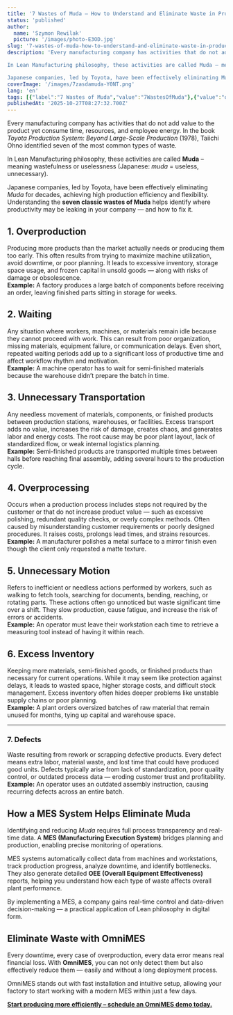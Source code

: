 ```yaml
---
title: '7 Wastes of Muda – How to Understand and Eliminate Waste in Production'
status: 'published'
author:
  name: 'Szymon Rewilak'
  picture: '/images/photo-E3OD.jpg'
slug: '7-wastes-of-muda-how-to-understand-and-eliminate-waste-in-production'
description: 'Every manufacturing company has activities that do not add value to the product yet consume time, resources, and employee energy. In the book Toyota Production System: Beyond Large-Scale Production (1978), Taiichi Ohno identified seven of the most common types of waste.

In Lean Manufacturing philosophy, these activities are called Muda – meaning wastefulness or uselessness (Japanese: muda = useless, unnecessary).

Japanese companies, led by Toyota, have been effectively eliminating Muda for decades, achieving high production efficiency and flexibility. Understanding the seven classic wastes of Muda helps identify where productivity may be leaking in your company — and how to fix it.'
coverImage: '/images/7zasdamuda-Y0NT.png'
lang: 'en'
tags: [{"label":"7 Wastes of Muda","value":"7WastesOfMuda"},{"value":"omniMES","label":"OmniMES"},{"value":"leanManufacturing","label":"Lean Manufacturing"}]
publishedAt: '2025-10-27T08:27:32.700Z'
---
```


Every manufacturing company has activities that do not add value to the product yet consume time, resources, and employee energy. In the book *Toyota Production System: Beyond Large-Scale Production* (1978), Taiichi Ohno identified seven of the most common types of waste.

In Lean Manufacturing philosophy, these activities are called **Muda** – meaning wastefulness or uselessness (Japanese: *muda* = useless, unnecessary).

Japanese companies, led by Toyota, have been effectively eliminating *Muda* for decades, achieving high production efficiency and flexibility. Understanding the **seven classic wastes of Muda** helps identify where productivity may be leaking in your company — and how to fix it.

## 1. Overproduction

Producing more products than the market actually needs or producing them too early. This often results from trying to maximize machine utilization, avoid downtime, or poor planning. It leads to excessive inventory, storage space usage, and frozen capital in unsold goods — along with risks of damage or obsolescence.\
**Example:** A factory produces a large batch of components before receiving an order, leaving finished parts sitting in storage for weeks.

## 2. Waiting

Any situation where workers, machines, or materials remain idle because they cannot proceed with work. This can result from poor organization, missing materials, equipment failure, or communication delays. Even short, repeated waiting periods add up to a significant loss of productive time and affect workflow rhythm and motivation.\
**Example:** A machine operator has to wait for semi-finished materials because the warehouse didn’t prepare the batch in time.

## 3. Unnecessary Transportation

Any needless movement of materials, components, or finished products between production stations, warehouses, or facilities. Excess transport adds no value, increases the risk of damage, creates chaos, and generates labor and energy costs. The root cause may be poor plant layout, lack of standardized flow, or weak internal logistics planning.\
**Example:** Semi-finished products are transported multiple times between halls before reaching final assembly, adding several hours to the production cycle.

## 4. Overprocessing

Occurs when a production process includes steps not required by the customer or that do not increase product value — such as excessive polishing, redundant quality checks, or overly complex methods. Often caused by misunderstanding customer requirements or poorly designed procedures. It raises costs, prolongs lead times, and strains resources.\
**Example:** A manufacturer polishes a metal surface to a mirror finish even though the client only requested a matte texture.

## 5. Unnecessary Motion

Refers to inefficient or needless actions performed by workers, such as walking to fetch tools, searching for documents, bending, reaching, or rotating parts. These actions often go unnoticed but waste significant time over a shift. They slow production, cause fatigue, and increase the risk of errors or accidents.\
**Example:** An operator must leave their workstation each time to retrieve a measuring tool instead of having it within reach.

## 6. Excess Inventory

Keeping more materials, semi-finished goods, or finished products than necessary for current operations. While it may seem like protection against delays, it leads to wasted space, higher storage costs, and difficult stock management. Excess inventory often hides deeper problems like unstable supply chains or poor planning.\
**Example:** A plant orders oversized batches of raw material that remain unused for months, tying up capital and warehouse space.

---

### 7. Defects

Waste resulting from rework or scrapping defective products. Every defect means extra labor, material waste, and lost time that could have produced good units. Defects typically arise from lack of standardization, poor quality control, or outdated process data — eroding customer trust and profitability.\
**Example:** An operator uses an outdated assembly instruction, causing recurring defects across an entire batch.

## How a MES System Helps Eliminate Muda

Identifying and reducing *Muda* requires full process transparency and real-time data. A **MES (Manufacturing Execution System)** bridges planning and production, enabling precise monitoring of operations.

MES systems automatically collect data from machines and workstations, track production progress, analyze downtime, and identify bottlenecks. They also generate detailed **OEE (Overall Equipment Effectiveness)** reports, helping you understand how each type of waste affects overall plant performance.

By implementing a MES, a company gains real-time control and data-driven decision-making — a practical application of Lean philosophy in digital form.

## Eliminate Waste with OmniMES

Every downtime, every case of overproduction, every data error means real financial loss. With **OmniMES**, you can not only detect them but also effectively reduce them — easily and without a long deployment process.

OmniMES stands out with fast installation and intuitive setup, allowing your factory to start working with a modern MES within just a few days.

[**Start producing more efficiently – schedule an OmniMES demo today.**](https://www.omnimes.com/en)